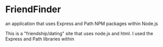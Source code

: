 # FriendFinder
an application that uses Express and Path NPM packages within Node.js

This is a "friendship/dating" site that uses node.js and html. I used the Express and Path libraries within 